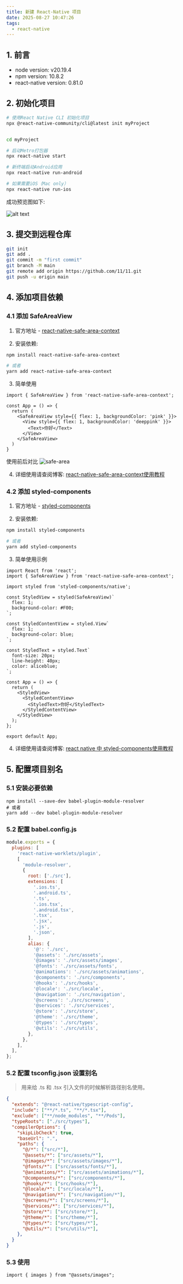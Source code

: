 ```yaml
---
title: 新建 React-Native 项目
date: 2025-08-27 10:47:26
tags:
  - react-native
---
```


## 1. 前言

- node version: v20.19.4
- npm version: 10.8.2
- react-native version: 0.81.0

## 2. 初始化项目

  ```bash
  # 使用React Native CLI 初始化项目
  npx @react-native-community/cli@latest init myProject


  cd myProject

  # 启动Metro打包器
  npx react-native start

  # 新终端启动Android应用
  npx react-native run-android

  # 如果需要iOS（Mac only）
  npx react-native run-ios
  ```
  成功预览图如下:

  ![alt text](preview.png)

## 3. 提交到远程仓库

```bash
git init
git add .
git commit -m "first commit"
git branch -M main
git remote add origin https://github.com/11/11.git
git push -u origin main
```

## 4. 添加项目依赖

### 4.1 添加 SafeAreaView
1. 官方地址 - [react-native-safe-area-context](https://appandflow.github.io/react-native-safe-area-context/)

2. 安装依赖:

```bash
npm install react-native-safe-area-context

# 或者
yarn add react-native-safe-area-context
```

3. 简单使用

```tsx
import { SafeAreaView } from 'react-native-safe-area-context';

const App = () => {
  return (
    <SafeAreaView style={{ flex: 1, backgroundColor: 'pink' }}>
      <View style={{ flex: 1, backgroundColor: 'deeppink' }}>
        <Text>你好</Text>
      </View>
    </SafeAreaView>
  )
}
```

使用前后对比
![safe-area](safe-area.png)

4. 详细使用请查阅博客: [react-native-safe-area-context使用教程](/2025/08/28/react-native-safe-area-context/)

### 4.2 添加 styled-components
1. 官方地址 - [styled-components](https://styled-components.com/)

2. 安装依赖:

```bash
npm install styled-components

# 或者
yarn add styled-components
```

3. 简单使用示例

```tsx
import React from 'react';
import { SafeAreaView } from 'react-native-safe-area-context';

import styled from 'styled-components/native';

const StyledView = styled(SafeAreaView)`
  flex: 1;
  background-color: #F00;
`;

const StyledContentView = styled.View`
  flex: 1;
  background-color: blue;
`;

const StyledText = styled.Text`
  font-size: 20px;
  line-height: 40px;
  color: aliceblue;
`;

const App = () => {
  return (
    <StyledView>
      <StyledContentView>
        <StyledText>你好</StyledText>
      </StyledContentView>
    </StyledView>
  );
};

export default App;

```

4. 详细使用请查阅博客: [react native 中 styled-components使用教程](/2025/08/30/rn-styled-components/)

## 5. 配置项目别名

### 5.1 安装必要依赖
```
npm install --save-dev babel-plugin-module-resolver
# 或者
yarn add --dev babel-plugin-module-resolver
```

### 5.2 配置 babel.config.js
```js
module.exports = {
  plugins: [
    'react-native-worklets/plugin',
    [
      'module-resolver',
      {
        root: ['./src'],
        extensions: [
          '.ios.ts',
          '.android.ts',
          '.ts',
          '.ios.tsx',
          '.android.tsx',
          '.tsx',
          '.jsx',
          '.js',
          '.json',
        ],
        alias: {
          '@': './src',
          '@assets': './src/assets',
          '@images': './src/assets/images',
          '@fonts': './src/assets/fonts',
          '@animations': './src/assets/animations',
          '@components': './src/components',
          '@hooks': './src/hooks',
          '@locale': './src/locale',
          '@navigation': './src/navigation',
          '@screens': './src/screens',
          '@services': './src/services',
          '@store': './src/store',
          '@theme': './src/theme',
          '@types': './src/types',
          '@utils': './src/utils',
        },
      },
    ],
  ],
};

```

### 5.2 配置 tsconfig.json 设置别名
> 用来给 .ts 和 .tsx 引入文件的时候解析路径别名使用。

```json
{
  "extends": "@react-native/typescript-config",
  "include": ["**/*.ts", "**/*.tsx"],
  "exclude": ["**/node_modules", "**/Pods"],
  "typeRoots": ["./src/types"],
  "compilerOptions": {
    "skipLibCheck": true,
    "baseUrl": ".",
    "paths": {
      "@/*": ["src/*"],
      "@assets/*": ["src/assets/*"],
      "@images/*": ["src/assets/images/*"],
      "@fonts/*": ["src/assets/fonts/*"],
      "@animations/*": ["src/assets/animations/*"],
      "@components/*": ["src/components/*"],
      "@hooks/*": ["src/hooks/*"],
      "@locale/*": ["src/locale/*"],
      "@navigation/*": ["src/navigation/*"],
      "@screens/*": ["src/screens/*"],
      "@services/*": ["src/services/*"],
      "@store/*": ["src/store/*"],
      "@theme/*": ["src/theme/*"],
      "@types/*": ["src/types/*"],
      "@utils/*": ["src/utils/*"],
    },
  }
}

```

### 5.3 使用

```tsx
import { images } from "@assets/images";
```